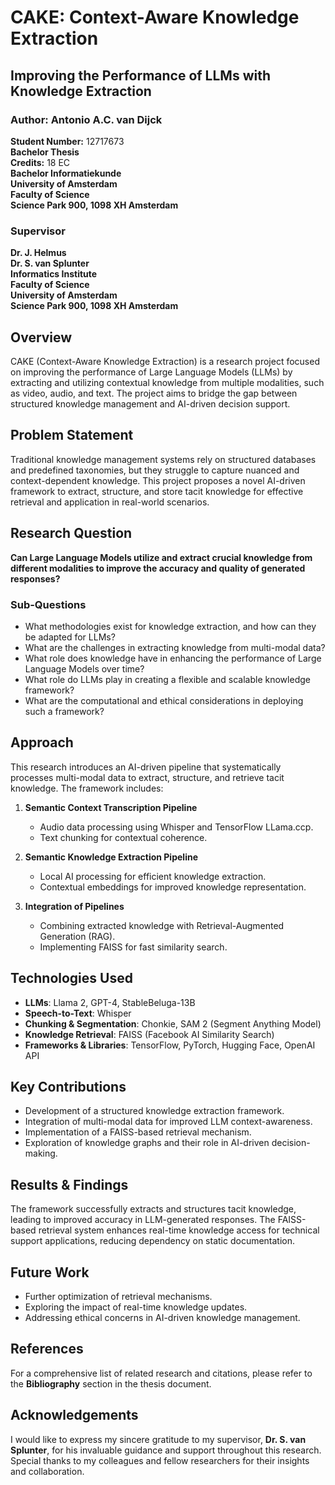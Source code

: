 # CAKE: Context-Aware Knowledge Extraction

## Improving the Performance of LLMs with Knowledge Extraction

### Author: Antonio A.C. van Dijck  
**Student Number:** 12717673  
**Bachelor Thesis**  
**Credits:** 18 EC  
**Bachelor Informatiekunde**  
**University of Amsterdam**  
**Faculty of Science**  
**Science Park 900, 1098 XH Amsterdam**

### Supervisor  
**Dr. J. Helmus**  
**Dr. S. van Splunter**  
**Informatics Institute**  
**Faculty of Science**  
**University of Amsterdam**  
**Science Park 900, 1098 XH Amsterdam**

## Overview
CAKE (Context-Aware Knowledge Extraction) is a research project focused on improving the performance of Large Language Models (LLMs) by extracting and utilizing contextual knowledge from multiple modalities, such as video, audio, and text. The project aims to bridge the gap between structured knowledge management and AI-driven decision support.

## Problem Statement
Traditional knowledge management systems rely on structured databases and predefined taxonomies, but they struggle to capture nuanced and context-dependent knowledge. This project proposes a novel AI-driven framework to extract, structure, and store tacit knowledge for effective retrieval and application in real-world scenarios.

## Research Question
**Can Large Language Models utilize and extract crucial knowledge from different modalities to improve the accuracy and quality of generated responses?**

### Sub-Questions
- What methodologies exist for knowledge extraction, and how can they be adapted for LLMs?
- What are the challenges in extracting knowledge from multi-modal data?
- What role does knowledge have in enhancing the performance of Large Language Models over time?
- What role do LLMs play in creating a flexible and scalable knowledge framework?
- What are the computational and ethical considerations in deploying such a framework?

## Approach
This research introduces an AI-driven pipeline that systematically processes multi-modal data to extract, structure, and retrieve tacit knowledge. The framework includes:

1. **Semantic Context Transcription Pipeline**
   - Audio data processing using Whisper and TensorFlow LLama.ccp.
   - Text chunking for contextual coherence.

2. **Semantic Knowledge Extraction Pipeline**
   - Local AI processing for efficient knowledge extraction.
   - Contextual embeddings for improved knowledge representation.

3. **Integration of Pipelines**
   - Combining extracted knowledge with Retrieval-Augmented Generation (RAG).
   - Implementing FAISS for fast similarity search.

## Technologies Used
- **LLMs**: Llama 2, GPT-4, StableBeluga-13B
- **Speech-to-Text**: Whisper
- **Chunking & Segmentation**: Chonkie, SAM 2 (Segment Anything Model)
- **Knowledge Retrieval**: FAISS (Facebook AI Similarity Search)
- **Frameworks & Libraries**: TensorFlow, PyTorch, Hugging Face, OpenAI API

## Key Contributions
- Development of a structured knowledge extraction framework.
- Integration of multi-modal data for improved LLM context-awareness.
- Implementation of a FAISS-based retrieval mechanism.
- Exploration of knowledge graphs and their role in AI-driven decision-making.

## Results & Findings
The framework successfully extracts and structures tacit knowledge, leading to improved accuracy in LLM-generated responses. The FAISS-based retrieval system enhances real-time knowledge access for technical support applications, reducing dependency on static documentation.

## Future Work
- Further optimization of retrieval mechanisms.
- Exploring the impact of real-time knowledge updates.
- Addressing ethical concerns in AI-driven knowledge management.

## References
For a comprehensive list of related research and citations, please refer to the **Bibliography** section in the thesis document.

## Acknowledgements
I would like to express my sincere gratitude to my supervisor, **Dr. S. van Splunter**, for his invaluable guidance and support throughout this research. Special thanks to my colleagues and fellow researchers for their insights and collaboration.